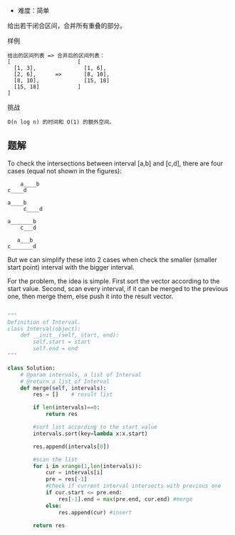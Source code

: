 + 难度：简单

给出若干闭合区间，合并所有重叠的部分。

样例

    给出的区间列表 => 合并后的区间列表：
    [                     [
      [1, 3],               [1, 6],
      [2, 6],      =>       [8, 10],
      [8, 10],              [15, 18]
      [15, 18]            ]
    ]

挑战

    O(n log n) 的时间和 O(1) 的额外空间。

## 题解

To check the intersections between interval [a,b] and [c,d],  there are four cases (equal not shown in the figures):

        a____b
    c____d

    a____b
         c____d

    a_______b
        c___d

       a___b
    c_______d

But we can simplify these into 2 cases when check the smaller (smaller start point) interval with the bigger interval.

For the problem, the idea is simple. First sort the vector according to the start value. Second, scan every interval, if it can be merged to the previous one, then merge them, else push it into the result vector.


```python

"""
Definition of Interval.
class Interval(object):
    def __init__(self, start, end):
        self.start = start
        self.end = end
"""

class Solution:
    # @param intervals, a list of Interval
    # @return a list of Interval
    def merge(self, intervals):
        res = []    # result list

        if len(intervals)==0:
            return res

        #sort list according to the start value
        intervals.sort(key=lambda x:x.start)

        res.append(intervals[0])

        #scan the list
        for i in xrange(1,len(intervals)):
            cur = intervals[i]
            pre = res[-1]
            #check if current interval intersects with previous one
            if cur.start <= pre.end:
                res[-1].end = max(pre.end, cur.end) #merge
            else:
                res.append(cur) #insert

        return res
```